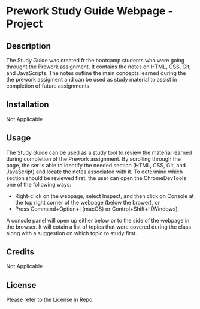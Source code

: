 # Prework Study Guide Webpage - Project
## Description

The Study Guide was created fr the bootcamp students who were going throught the Prework assignment. It contains the notes on HTML, CSS, Git, and JavaScripts. The notes outline the main concepts learned during the the prework assigment and can be used as study material to assist in completion of future assignments.

## Installation

Not Applicable

## Usage

The Study Guide can be used as a study tool to review the material learned during completion of the Prework assignment. By scrolling through the page, the ser is able to identify the needed section (HTML, CSS, Git, and JavaScript) and locate the notes associated with it. To determine which section should be reviewed first, the user can open the ChromeDevTools one of the following ways:
- Right-click on the webpage, select Inspect, and then click on Console at the top right corner of the webpage (below the brower), or
- Press Command+Option+I (macOS) or Control+Shift+I (Windows).

A console panel will open up either below or to the side of the webpage in the browser. It will cotain a list of topics that were covered during the class along with a suggestion on which topic to study first.

## Credits

Not Applicable

## License

Please refer to the License in Repo. 
